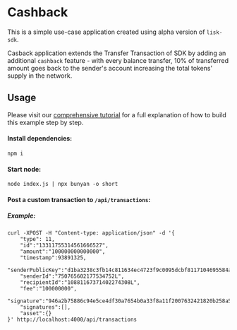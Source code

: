 # Cashback

This is a simple use-case application created using alpha version of `lisk-sdk`.

Casback application extends the Transfer Transaction of SDK by adding an additional `cashback` feature - with every balance transfer, 10% of transferred amount goes back to the sender's account increasing the total tokens' supply in the network.

## Usage

Please visit our [comprehensive tutorial](https://github.com/LiskHQ/lisk-docs/blob/master/start/tutorials/cashback.md) for a full explanation of how to build this example step by step.

#### Install dependencies:

```
npm i
```

#### Start node:

```
node index.js | npx bunyan -o short
```

#### Post a custom transaction to `/api/transactions`:

##### Example:
```
curl -XPOST -H "Content-type: application/json" -d '{
    "type": 11,
    "id":"13311755314561666527",
    "amount":"100000000000000",
    "timestamp":93891325,
    "senderPublicKey":"d1ba3238c3fb14c811634ec4723f9c0095dcbf8117104695584ab95f940e393f",
    "senderId":"750765602177534752L",
    "recipientId":"10881167371402274308L",
    "fee":"100000000",
    "signature":"946a2b75886c94e5ce4df30a7654b0a33f8a11f2007632421820b258a5186d55407ea989b41e12a179409271fd40144415f0b2e1e0792f4f9784a2f6c4131001",
    "signatures":[],
    "asset":{}
}' http://localhost:4000/api/transactions
```
